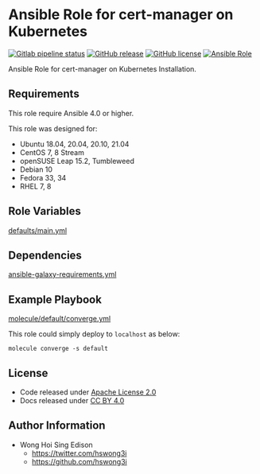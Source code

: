 # Ansible Role for cert-manager on Kubernetes

[![Gitlab pipeline status](https://img.shields.io/gitlab/pipeline/alvistack/ansible-role-kubernetes_cert_manager/master)](https://gitlab.com/alvistack/ansible-role-kubernetes_cert_manager/-/pipelines)
[![GitHub release](https://img.shields.io/github/release/alvistack/ansible-role-kubernetes_cert_manager.svg)](https://github.com/alvistack/ansible-role-kubernetes_cert_manager/releases)
[![GitHub license](https://img.shields.io/github/license/alvistack/ansible-role-kubernetes_cert_manager.svg)](https://github.com/alvistack/ansible-role-kubernetes_cert_manager/blob/master/LICENSE)
[![Ansible Role](https://img.shields.io/badge/galaxy-alvistack.kubernetes_cert_manager-blue.svg)](https://galaxy.ansible.com/alvistack/kubernetes_cert_manager)

Ansible Role for cert-manager on Kubernetes Installation.

## Requirements

This role require Ansible 4.0 or higher.

This role was designed for:

  - Ubuntu 18.04, 20.04, 20.10, 21.04
  - CentOS 7, 8 Stream
  - openSUSE Leap 15.2, Tumbleweed
  - Debian 10
  - Fedora 33, 34
  - RHEL 7, 8

## Role Variables

[defaults/main.yml](defaults/main.yml)

## Dependencies

[ansible-galaxy-requirements.yml](ansible-galaxy-requirements.yml)

## Example Playbook

[molecule/default/converge.yml](molecule/default/converge.yml)

This role could simply deploy to `localhost` as below:

    molecule converge -s default

## License

  - Code released under [Apache License 2.0](LICENSE)
  - Docs released under [CC BY 4.0](http://creativecommons.org/licenses/by/4.0/)

## Author Information

  - Wong Hoi Sing Edison
      - <https://twitter.com/hswong3i>
      - <https://github.com/hswong3i>
